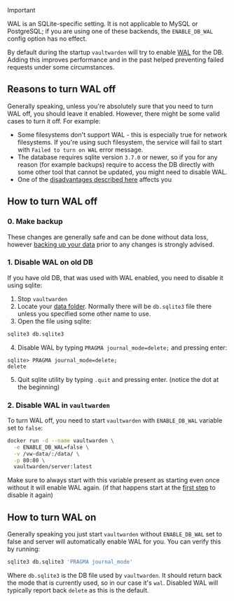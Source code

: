 > [!IMPORTANT]
> WAL is an SQLite-specific setting. It is not applicable to MySQL or PostgreSQL; if you are using one of these backends, the `ENABLE_DB_WAL` config option has no effect.

By default during the startup `vaultwarden` will try to enable [WAL](https://sqlite.org/wal.html) for the DB. Adding this improves performance and in the past helped preventing failed requests under some circumstances.

## Reasons to turn WAL off

Generally speaking, unless you're absolutely sure that you need to turn WAL off, you should leave it enabled. However, there might be some valid cases to turn it off. For example:

* Some filesystems don't support WAL - this is especially true for network filesystems. If you're using such filesystem, the service will fail to start with `Failed to turn on WAL` error message.
* The database requires sqlite version `3.7.0` or newer, so if you for any reason (for example backups) require to access the DB directly with some other tool that cannot be updated, you might need to disable WAL.
* One of the [disadvantages described here](https://sqlite.org/wal.html#advantages) affects you

## How to turn WAL off

### 0. Make backup

These changes are generally safe and can be done without data loss, however [backing up your data](https://github.com/dani-garcia/vaultwarden/wiki/Backing-up-your-vault) prior to any changes is strongly advised.

### 1. Disable WAL on old DB

If you have old DB, that was used with WAL enabled, you need to disable it using sqlite:
1. Stop `vaultwarden`
2. Locate your [data folder](https://github.com/dani-garcia/vaultwarden/wiki/Changing-persistent-data-location). Normally there will be `db.sqlite3` file there unless you specified some other name to use.
3. Open the file using sqlite:

```bash
sqlite3 db.sqlite3
```
4. Disable WAL by typing `PRAGMA journal_mode=delete;` and pressing enter:

```
sqlite> PRAGMA journal_mode=delete;
delete
```
5. Quit sqlite utility by typing `.quit` and pressing enter. (notice the dot at the beginning)

### 2. Disable WAL in `vaultwarden`

To turn WAL off, you need to start `vaultwarden` with `ENABLE_DB_WAL` variable set to `false`:

```bash
docker run -d --name vaultwarden \
  -e ENABLE_DB_WAL=false \
  -v /vw-data/:/data/ \
  -p 80:80 \
  vaultwarden/server:latest
```
Make sure to always start with this variable present as starting even once without it will enable WAL again. (if that happens start at the [first step](#1-disable-wal-on-old-db) to disable it again)

## How to turn WAL on

Generally speaking you just start `vaultwarden` without `ENABLE_DB_WAL` set to false and server will automatically enable WAL for you. You can verify this by running:

```bash
sqlite3 db.sqlite3 'PRAGMA journal_mode'
```

Where `db.sqlite3` is the DB file used by `vaultwarden`. It should return back the mode that is currently used, so in our case it's `wal`. Disabled WAL will typically report back `delete` as this is the default.